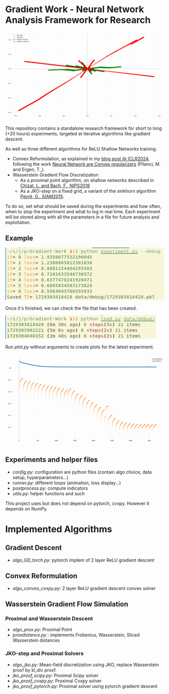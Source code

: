 # Gradient Work - Neural Network Analysis Framework for Research

![](/imgs/extra3.png)

This repository contains a standalone research framework for short to long (+20 hours) experiments, targeted at iterative algorithms like gradient descent.

As well as three different algorithms for ReLU Shallow Networks training.

- Convex Reformulation, as explained in my [blog post @ ICLR2024](https://iclr-blogposts.github.io/2024/blog/hidden-convex-relu/), following the work [Neural Network are Convex regularizers](https://arxiv.org/abs/2002.10553) (Pilanci, M. and Ergen, T.,).
- Wasserstein Gradient Flow Discretization
    - As a proximal point algorithm, on shallow networks described in [Chizat, L. and Bach, F., NIPS2018](https://proceedings.neurips.cc/paper_files/paper/2018/hash/a1afc58c6ca9540d057299ec3016d726-Abstract.html)
    - As a JKO-step on a fixed grid, a variant of the sinkhorn algorithm [Peyré, G., SIAM2015](https://epubs.siam.org/doi/10.1137/15M1010087).

To do so, set what should be saved during the experiments and how often, when to stop the experiment and what to log in real time. Each experiment will be stored along with all the parameters in a file for future analysis and exploitation.

## Example

![](/imgs/extra1.png)

Once it's finished, we can check the file that has been created.

![](/imgs/extra2.png)

Run *plot.py* without arguments to create plots for the latest experiment.

![](/imgs/extra4.png)

## Experiments and helper files

- *config.py*: configuration are python files (contain algo choice, data setup, hyperparameters...)
- *runner.py*: different loops (animation, loss display...)
- *postprocess.py*: compute indicators
- *utils.py*: helper functions and such

This project uses but does not depend on pytorch, cvxpy. However it depends on NumPy.

# Implemented Algorithms

## Gradient Descent

- *algo_GD_torch.py*: pytorch implem of 2 layer ReLU gradient descent

## Convex Reformulation

- *algo_convex_cvxpy.py*: 2 layer ReLU gradient descent convex solver

## Wasserstein Gradient Flow Simulation

### Proximal and Wasserstein Descent

- *algo_prox.py*: Proximal Point
- *proxdistance.py* : implements Frobenius, Wasserstein, Sliced Wasserstein distances

### JKO-step and Proximal Solvers

- *algo_jko.py*: Mean-field discretization using JKO, replace Wasserstein proxf by kl_div proxf.
- *jko_proxf_scipy.py*: Proximal Scipy solver
- *jko_proxf_cvxpy.py*: Proximal Cvxpy solver
- *jko_proxf_pytorch.py*: Proximal solver using pytorch gradient descent
